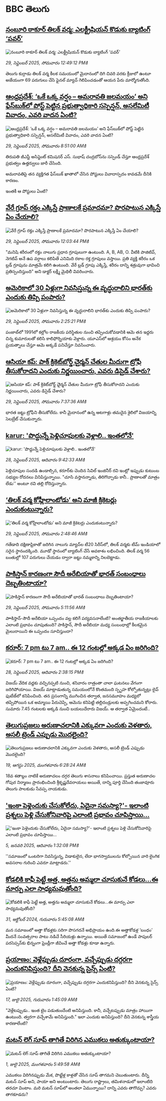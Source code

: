 # BBC తెలుగు## [నంబూరి ఠాకూర్ తిలక్ వర్మ: ఎలక్ట్రీషియన్ కొడుకు బ్యాటింగ్ ‘పవర్’](https://www.bbc.com/telugu/articles/c33rl721x6no?at_medium=RSS&at_campaign=rss?at_campaign=githubrss)![నంబూరి ఠాకూర్ తిలక్ వర్మ: ఎలక్ట్రీషియన్ కొడుకు బ్యాటింగ్ ‘పవర్’](https://ichef.bbci.co.uk/ace/ws/240/cpsprodpb/c3dc/live/801d8c20-9d2b-11f0-9064-4514bffc169d.jpg)_29, సెప్టెంబర్ 2025, సోమవారం 12:49:12 PMకి_తెలుగు కుర్రాడు తిలక్ వర్మ కీలక సమయంలో మైదానంలో దిగి చివరి వరకు క్రీజులో ఉంటూ అజేయంగా 69 పరుగులు చేసి ఫైనల్ మ్యాచ్ గెలిపించడంతో ఆయన పేరు మార్మోగుతోంది.## [ఆంధ్రప్రదేశ్: ‘ఒకే ఒక్క వర్షం – అమరావతి జలమయం’ అని ఫేస్‌బుక్‌లో పోస్ట్ పెట్టిన ప్రభుత్వాధికారి సస్పెన్షన్, అసలేమిటీ వివాదం, ఎవరి వాదన ఏంటి? ](https://www.bbc.com/telugu/articles/c8xr7p7l55zo?at_medium=RSS&at_campaign=rss?at_campaign=githubrss)![ఆంధ్రప్రదేశ్: ‘ఒకే ఒక్క వర్షం – అమరావతి జలమయం’ అని ఫేస్‌బుక్‌లో పోస్ట్ పెట్టిన ప్రభుత్వాధికారి సస్పెన్షన్, అసలేమిటీ వివాదం, ఎవరి వాదన ఏంటి? ](https://ichef.bbci.co.uk/ace/standard/240/cpsprodpb/ecf0/live/2bef9e00-9d25-11f0-928c-71dbb8619e94.png)_29, సెప్టెంబర్ 2025, సోమవారం 8:51:00 AMకి_తిరుపతి జీఎస్టీ అసిస్టెంట్ కమిషనర్ ఎస్‌. సుభాష్‌ చంద్రబోస్‌ను సస్పెండ్ చేస్తూ ఆంధ్రప్రదేశ్ ప్రభుత్వం ఉత్తర్వులు జారీ చేసింది.

అమరావతిపై తన వ్యక్తిగత ఫేస్‌బుక్ ఖాతాలో చేసిన పోస్టులు వివాదాస్పదం కావడమే దీనికి కారణం.

ఇంతకీ ఆ పోస్టులు ఏంటి?## [వేరే గ్రూప్ రక్తం ఎక్కిస్తే ప్రాణాలకే ప్రమాదమా? పొరపాటున ఎక్కిస్తే ఏం చేయాలి?](https://www.bbc.com/telugu/articles/cq8ewk39ywvo?at_medium=RSS&at_campaign=rss?at_campaign=githubrss)![వేరే గ్రూప్ రక్తం ఎక్కిస్తే ప్రాణాలకే ప్రమాదమా? పొరపాటున ఎక్కిస్తే ఏం చేయాలి?](https://ichef.bbci.co.uk/ace/ws/240/cpsprodpb/5771/live/5b0e6630-9d20-11f0-bc17-37f040c2fadb.jpg)_29, సెప్టెంబర్ 2025, సోమవారం 12:03:44 PMకి_"మనిషి శరీరంలో రక్తం నాలుగు ప్రధాన గ్రూపులుగా ఉంటుంది. A, B, AB, O. వీటికి పాజిటివ్, నెగటివ్ అనే ఉప వర్గాలు కలిపితే ఎనిమిది రకాల రక్త గ్రూపులు వస్తాయి. ప్రతి వ్యక్తి శరీరం ఒక బ్లడ్ గ్రూపును మాత్రమే కలిగి ఉంటుంది. వేరే బ్లడ్ గ్రూపు ఎక్కిస్తే, శరీరం దాన్ని శత్రువుగా భావించి ప్రతిస్పందిస్తుంది" అని డాక్టర్ లక్ష్మీ మైథిలీ వివరించారు.## [అమెరికాలో 30 ఏళ్లుగా నివసిస్తున్న ఈ వృద్ధురాలిని భారత్‌కు ఎందుకు తిప్పి పంపారు?](https://www.bbc.com/telugu/articles/c0jqv09j9p4o?at_medium=RSS&at_campaign=rss?at_campaign=githubrss)![అమెరికాలో 30 ఏళ్లుగా నివసిస్తున్న ఈ వృద్ధురాలిని భారత్‌కు ఎందుకు తిప్పి పంపారు?](https://ichef.bbci.co.uk/ace/ws/240/cpsprodpb/ed64/live/ffbbb5f0-9b56-11f0-928c-71dbb8619e94.jpg)_29, సెప్టెంబర్ 2025, సోమవారం 2:25:21 PMకి_పంజాబ్‌లో 1991లో కల్లోల రాజకీయ పరిస్థితుల నుంచి తప్పించుకోవడానికి ఆమె తన ఇద్దరు చిన్న కుమారులతో కలిసి కాలిఫోర్నియాకు వెళ్లారు.
యూఎస్‌లో ఆశ్రయం కోసం అనేక ప్రయత్నాలు చేస్తూ ఆమె అక్కడే పనిచేస్తూ నివసించారు.## [ఆసియా కప్: పాక్ క్రికెట్‌బోర్డ్ చెైర్మన్  చేతుల మీదుగా ట్రోఫీ తీసుకోరాదని ఎందుకు నిర్ణయించారు, ఎవరు డిసైడ్ చేశారు?](https://www.bbc.com/telugu/articles/c70154eky5jo?at_medium=RSS&at_campaign=rss?at_campaign=githubrss)![ఆసియా కప్: పాక్ క్రికెట్‌బోర్డ్ చెైర్మన్  చేతుల మీదుగా ట్రోఫీ తీసుకోరాదని ఎందుకు నిర్ణయించారు, ఎవరు డిసైడ్ చేశారు?](https://ichef.bbci.co.uk/ace/ws/240/cpsprodpb/10a9/live/06ba4ae0-9cf8-11f0-a079-8dadee51487a.jpg)_29, సెప్టెంబర్ 2025, సోమవారం 7:37:36 AMకి_భారత జట్టు ట్రోఫీని తీసుకోలేదు. కానీ మైదానంలో ఉన్న ఆటగాళ్లు తమదైన శైలిలో విజయాన్ని సెలబ్రేట్ చేసుకున్నారు.## [karur: 'పొద్దున్నే పెళ్లిచూపులకు వెళ్లాలి.. ఇంతలోనే'](https://www.bbc.com/telugu/articles/cn4l8dkgnlxo?at_medium=RSS&at_campaign=rss?at_campaign=githubrss)![karur: 'పొద్దున్నే పెళ్లిచూపులకు వెళ్లాలి.. ఇంతలోనే'](https://ichef.bbci.co.uk/ace/ws/240/cpsprodpb/ebc6/live/082f71e0-9c4c-11f0-b741-177e3e2c2fc7.jpg)_28, సెప్టెంబర్ 2025, ఆదివారం 9:42:33 AMకి_పెళ్లిచూపుల సందడి ఉండాల్సిన, కరూర్‌కు చెందిన సివిల్ ఇంజినీర్ రవి ఇంట్లో ఇప్పుడు కుటుంబ సభ్యుల రోదనలు వినిపిస్తున్నాయి. "చూసి వస్తానన్నాడు, తిరిగొచ్చాడు కానీ.. ప్రాణాలతో మాత్రం లేడు'' అంటూ రవి తల్లి రోదిస్తున్నారు.## [‘తిలక్ వర్మ కోహ్లీలాంటోడు’ అని మాజీ  క్రికెటర్లు ఎందుకంటున్నారు?](https://www.bbc.com/telugu/articles/cx2n82ngjllo?at_medium=RSS&at_campaign=rss?at_campaign=githubrss)![‘తిలక్ వర్మ కోహ్లీలాంటోడు’ అని మాజీ  క్రికెటర్లు ఎందుకంటున్నారు?](https://ichef.bbci.co.uk/ace/ws/240/cpsprodpb/641f/live/9a59bb10-9cde-11f0-a48e-eb8b578728bb.jpg)_29, సెప్టెంబర్ 2025, సోమవారం 2:48:46 AMకి_గతేడాది దక్షిణాఫ్రికాతో జరిగిన నాలుగు మ్యాచ్‌ల టీ20 సిరీస్‌లో, తిలక్ వర్మకు టీమ్ ఇండియాలో సరైన స్థానందక్కింది. మూడో స్థానంలో బ్యాటింగ్ చేసే అవకాశం లభించింది. తిలక్ వర్మ 56 బంతుల్లో 107 పరుగులు చేయడం ద్వారా జట్టు నమ్మకాన్ని నిలబెట్టాడు.## [పాకిస్తాన్ కారణంగా సౌదీ అరేబియాతో భారత్‌ సంబంధాలు దెబ్బతింటాయా?](https://www.bbc.com/telugu/articles/c07vj2e24r4o?at_medium=RSS&at_campaign=rss?at_campaign=githubrss)![పాకిస్తాన్ కారణంగా సౌదీ అరేబియాతో భారత్‌ సంబంధాలు దెబ్బతింటాయా?](https://ichef.bbci.co.uk/ace/ws/240/cpsprodpb/90cd/live/22c8dc90-9c6e-11f0-928c-71dbb8619e94.jpg)_29, సెప్టెంబర్ 2025, సోమవారం 5:11:56 AMకి_పాాకిస్తాన్-సౌదీ అరేబియా ఒప్పందం వల్ల కలిగే పర్యవసనాలేంటి? అంతర్జాతీయ రాజకీయాలకు ఎలాంటి ప్రభావం చూపుతుంది? పాకిస్తాన్, సౌదీ అరేబియా మధ్య సంబంధాల్లో కీలకమైన మైలురాయిని ఈ ఒప్పందం సూచిస్తుందా?## [కరూర్‌: 7 pm టు 7 am.. ఈ 12 గంటల్లో అక్కడ ఏం జరిగింది?](https://www.bbc.com/telugu/articles/c203j26qj15o?at_medium=RSS&at_campaign=rss?at_campaign=githubrss)![కరూర్‌: 7 pm టు 7 am.. ఈ 12 గంటల్లో అక్కడ ఏం జరిగింది?](https://ichef.bbci.co.uk/ace/ws/240/cpsprodpb/a492/live/b9b2a7e0-9c77-11f0-8277-67a32d4ec754.jpg)_28, సెప్టెంబర్ 2025, ఆదివారం 2:38:15 PMకి_విజయ్ వేదిక వద్దకు వచ్చినప్పటి నుంచి, శనివారం రాత్రంతా చాలా ఘటనలు వేగంగా జరిగిపోయాయి. విజయ్ మాట్లాడుతున్న సమయంలోనే కొంతమంది స్పృహ కోల్పోతున్నట్లు లైవ్ ఫుటేజ్‌లో కనిపించింది. తన ప్రసంగాన్ని ముగించిన తర్వాత, జనసమూహం మధ్యలో తప్పిపోయిన ఒక అమ్మాయి పేరుచెప్పి, ఆమెను కనిపెట్టి తల్లిదండ్రులకు అప్పగించమని కోరారు.
సుమారు 7.45 గంటలకు అక్కడి నుంచి బయలుదేరారు విజయ్. ఆ తర్వాత ఏమైందంటే..## [తెలుగుప్రజలు అరుణాచలానికి ఎక్కువగా ఎందుకు వెళతారు, అసలీ ట్రెండ్ ఎప్పుడు మొదలైంది? ](https://www.bbc.com/telugu/articles/c8jp32zrzxpo?at_medium=RSS&at_campaign=rss?at_campaign=githubrss)![తెలుగుప్రజలు అరుణాచలానికి ఎక్కువగా ఎందుకు వెళతారు, అసలీ ట్రెండ్ ఎప్పుడు మొదలైంది? ](https://ichef.bbci.co.uk/ace/ws/240/cpsprodpb/cf2d/live/01932bf0-7d85-11f0-98a0-956f61945264.jpg)_19, ఆగస్టు 2025, మంగళవారం 6:28:24 AMకి_18వ శతాబ్దం నాటికే అరుణాచలం దగ్గర తెలుగు శాసనాలు కనిపించాయి. ప్రస్తుత అరుణాచల గోపుర నిర్మాణం ప్రారంభించింది శ్రీకృష్ణదేవరాయలు అయితే, దాన్ని పూర్తి చేసింది తంజావూరు తెలుగు పాలకుడు సేవప్ప నాయకుడు.## ['ఇంకా పెళ్లెందుకు చేసుకోలేదు, ఏదైనా సమస్యా?'- ఇలాంటి ప్రశ్నలు పెళ్లి చేసుకోనివారిపై ఎలాంటి ప్రభావం చూపిస్తాయి... ](https://www.bbc.com/telugu/articles/cgq1w3lz7yyo?at_medium=RSS&at_campaign=rss?at_campaign=githubrss)!['ఇంకా పెళ్లెందుకు చేసుకోలేదు, ఏదైనా సమస్యా?'- ఇలాంటి ప్రశ్నలు పెళ్లి చేసుకోనివారిపై ఎలాంటి ప్రభావం చూపిస్తాయి... ](https://ichef.bbci.co.uk/ace/ws/240/cpsprodpb/f6de/live/72c94a60-cb3e-11ef-87df-d575b9a434a4.jpg)_5, జనవరి 2025, ఆదివారం 1:32:08 PMకి_''సమాజంలో ఒంటరిగా నివసిస్తున్న, విడాకులైన, లేదా భాగస్వాములను కోల్పోయిన వారి లైంగిక అవసరాల గురించి ఎవరూ మాట్లాడరు.''## [కోడలికి కాఫీ పెట్టే అత్త, అత్తను అమ్మలా చూసుకునే కోడలు...ఈ మార్పు ఎలా సాధ్యమవుతోంది?](https://www.bbc.com/telugu/articles/c1l41zl8el2o?at_medium=RSS&at_campaign=rss?at_campaign=githubrss)![కోడలికి కాఫీ పెట్టే అత్త, అత్తను అమ్మలా చూసుకునే కోడలు...ఈ మార్పు ఎలా సాధ్యమవుతోంది?](https://ichef.bbci.co.uk/ace/ws/240/cpsprodpb/2b61/live/9176a6d0-8b0e-11ef-a81b-b1eda9741da3.jpg)_31, అక్టోబర్ 2024, గురువారం 5:45:08 AMకి_మన సమాజంలో అత్తా కోడళ్లకు సరిగా పొసగదనే అభిప్రాయం ఉంది.ఈ అత్తాకోడళ్ల ‘బంధం’ మీదనే సంవత్సరాల పాటు నడిచే సీరియళ్లు ఉన్నాయి. అయితే సమాజంలో ఉండే పాపులర్ పరసెప్సన్‌కు భిన్నంగా ఫ్రెండ్లీగా జీవించే అత్తా కోడళ్లు కూడా ఉన్నారు.## [ప్రయాణం: వెళ్లేప్పుడు దూరంగా, వచ్చేప్పుడు దగ్గరగా ఎందుకనిపిస్తుంది? దీని వెనకున్న సైన్స్ ఏంటి?](https://www.bbc.com/telugu/articles/c0l4y727n1jo?at_medium=RSS&at_campaign=rss?at_campaign=githubrss)![ప్రయాణం: వెళ్లేప్పుడు దూరంగా, వచ్చేప్పుడు దగ్గరగా ఎందుకనిపిస్తుంది? దీని వెనకున్న సైన్స్ ఏంటి?](https://ichef.bbci.co.uk/ace/ws/240/cpsprodpb/054c/live/6957c010-62b0-11f0-8e78-11023c48a856.png)_17, జులై 2025, గురువారం 1:45:09 AMకి_"వెళ్లేటప్పుడు.. ఇంత టైం పడుతుందేంటి అనిపిస్తుంది. కానీ, వచ్చేటప్పుడు మాత్రం హాయిగా ఉంటుంది. త్వరగా వచ్చేశామే అనిపిస్తుంది." ఇలా ఎందుకు అనిపిస్తుంది? దీని వెనకున్న శాస్త్రీయ కారణాలేంటి?## [మటన్ లెగ్ సూప్ తాగితే విరిగిన ఎముకలు అతుక్కుంటాయా?](https://www.bbc.com/telugu/articles/c0l4g92j8kzo?at_medium=RSS&at_campaign=rss?at_campaign=githubrss)![మటన్ లెగ్ సూప్ తాగితే విరిగిన ఎముకలు అతుక్కుంటాయా?](https://ichef.bbci.co.uk/ace/ws/240/cpsprodpb/b31e/live/cce532c0-6d41-11f0-9462-bb509dc78127.jpg)_1, జులై 2025, మంగళవారం 5:49:58 AMకి_ఎముకలు విరిగినప్పుడు మేక, పొట్టేళ్ల కాళ్లతో చేసిన సూప్ తాగమని చెబుతుంటారు. దీన్ని మటన్ సూప్ అని, పాయా అని అంటుంటారు. తెలుగు రాష్ట్రాలు, తమిళనాడులో ఇలాంటిది తరచూ వింటాం. మరి మటన్ సూప్‌లో అంతలా ఏమున్నాయి? దాన్ని ఎవరు తాగొచ్చు? ఎవరు తాగకూడదు?